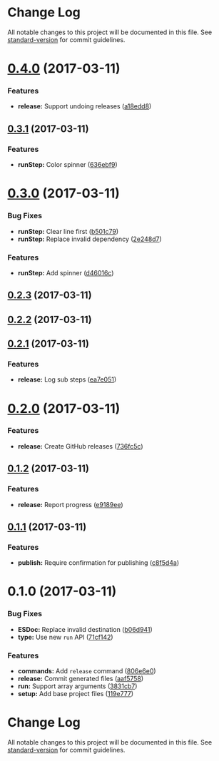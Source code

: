 # Change Log

All notable changes to this project will be documented in this file. See [standard-version](https://github.com/conventional-changelog/standard-version) for commit guidelines.

<a name="0.4.0"></a>
# [0.4.0](https://github.com/ls-age/util/compare/v0.3.1...v0.4.0) (2017-03-11)


### Features

* **release:** Support undoing releases ([a18edd8](https://github.com/ls-age/util/commit/a18edd8))



<a name="0.3.1"></a>
## [0.3.1](https://github.com/ls-age/util/compare/v0.3.0...v0.3.1) (2017-03-11)


### Features

* **runStep:** Color spinner ([636ebf9](https://github.com/ls-age/util/commit/636ebf9))



<a name="0.3.0"></a>
# [0.3.0](https://github.com/ls-age/util/compare/v0.2.3...v0.3.0) (2017-03-11)


### Bug Fixes

* **runStep:** Clear line first ([b501c79](https://github.com/ls-age/util/commit/b501c79))
* **runStep:** Replace invalid dependency ([2e248d7](https://github.com/ls-age/util/commit/2e248d7))


### Features

* **runStep:** Add spinner ([d46016c](https://github.com/ls-age/util/commit/d46016c))



<a name="0.2.3"></a>
## [0.2.3](https://github.com/ls-age/util/compare/v0.2.2...v0.2.3) (2017-03-11)



<a name="0.2.2"></a>
## [0.2.2](https://github.com/ls-age/util/compare/v0.2.1...v0.2.2) (2017-03-11)



<a name="0.2.1"></a>
## [0.2.1](https://github.com/ls-age/util/compare/v0.2.0...v0.2.1) (2017-03-11)


### Features

* **release:** Log sub steps ([ea7e051](https://github.com/ls-age/util/commit/ea7e051))



<a name="0.2.0"></a>
# [0.2.0](https://github.com/ls-age/util/compare/v0.1.2...v0.2.0) (2017-03-11)


### Features

* **release:** Create GitHub releases ([736fc5c](https://github.com/ls-age/util/commit/736fc5c))



<a name="0.1.2"></a>
## [0.1.2](https://github.com/ls-age/util/compare/v0.1.1...v0.1.2) (2017-03-11)


### Features

* **release:** Report progress ([e9189ee](https://github.com/ls-age/util/commit/e9189ee))



<a name="0.1.1"></a>
## [0.1.1](https://github.com/ls-age/util/compare/v0.1.0...v0.1.1) (2017-03-11)


### Features

* **publish:** Require confirmation for publishing ([c8f5d4a](https://github.com/ls-age/util/commit/c8f5d4a))



<a name="0.1.0"></a>
# 0.1.0 (2017-03-11)


### Bug Fixes

* **ESDoc:** Replace invalid destination ([b06d941](https://github.com/ls-age/util/commit/b06d941))
* **type:** Use new `run` API ([71cf142](https://github.com/ls-age/util/commit/71cf142))


### Features

* **commands:** Add `release` command ([806e6e0](https://github.com/ls-age/util/commit/806e6e0))
* **release:** Commit generated files ([aaf5758](https://github.com/ls-age/util/commit/aaf5758))
* **run:** Support array arguments ([3831cb7](https://github.com/ls-age/util/commit/3831cb7))
* **setup:** Add base project files ([119e777](https://github.com/ls-age/util/commit/119e777))



# Change Log

All notable changes to this project will be documented in this file. See [standard-version](https://github.com/conventional-changelog/standard-version) for commit guidelines.
